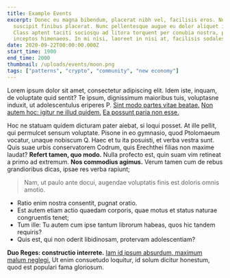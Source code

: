 ```yaml
---
title: Example Events
excerpt: Donec eu magna bibendum, placerat nibh vel, facilisis eros. Nullam
  suscipit finibus placerat. Nunc pellentesque augue eu dolor aliquet iaculis.
  Class aptent taciti sociosqu ad litora torquent per conubia nostra, per
  inceptos himenaeos. In mi nisi, laoreet in nisi at, facilisis sodales ante.
date: 2020-09-22T00:00:00.000Z
start_time: 1900
end_time: 2000
thumbnail: /uploads/events/moon.png
tags: ["patterns", "crypto", "community", "new economy"]
---
```


Lorem ipsum dolor sit amet, consectetur adipiscing elit. Idem iste, inquam, de voluptate quid sentit? Te ipsum, dignissimum maioribus tuis, voluptasne induxit, ut adolescentulus eriperes P. [Sint modo partes vitae beatae.](http://loripsum.net/) [Non autem hoc: igitur ne illud quidem.](http://loripsum.net/) [Ea possunt paria non esse.](http://loripsum.net/)

Hoc ne statuam quidem dicturam pater aiebat, si loqui posset. At ille pellit, qui permulcet sensum voluptate. Pisone in eo gymnasio, quod Ptolomaeum vocatur, unaque nobiscum Q. Haec et tu ita posuisti, et verba vestra sunt. Quis suae urbis conservatorem Codrum, quis Erechthei filias non maxime laudat? **Refert tamen, quo modo.** Nulla profecto est, quin suam vim retineat a primo ad extremum. **Nos commodius agimus.** Verum tamen cum de rebus grandioribus dicas, ipsae res verba rapiunt;

> Nam, ut paulo ante docui, augendae voluptatis finis est doloris omnis amotio.

- Ratio enim nostra consentit, pugnat oratio.
- Est autem etiam actio quaedam corporis, quae motus et status naturae congruentis tenet;
- Tum ille: Tu autem cum ipse tantum librorum habeas, quos hic tandem requiris?
- Quis est, qui non oderit libidinosam, protervam adolescentiam?

**Duo Reges: constructio interrete.** [Iam id ipsum absurdum, maximum malum neglegi.](http://loripsum.net/) Ut enim consuetudo loquitur, id solum dicitur honestum, quod est populari fama gloriosum.

